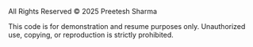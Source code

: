 All Rights Reserved © 2025 Preetesh Sharma

This code is for demonstration and resume purposes only.
Unauthorized use, copying, or reproduction is strictly prohibited.